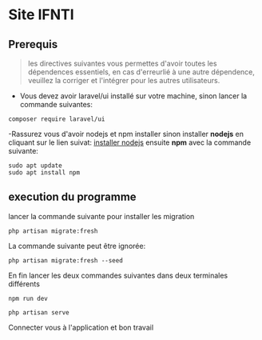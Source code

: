 # Site IFNTI 
## Prerequis 

>les directives suivantes vous permettes d'avoir toutes les dépendences essentiels, en cas d'erreurlié à une autre dépendence, veuillez la corriger et l'intégrer pour les autres utilisateurs.
- Vous devez avoir laravel/ui installé sur votre machine, sinon lancer la commande suivantes:
```
composer require laravel/ui
```
-Rassurez vous d'avoir nodejs et npm installer sinon installer **nodejs** en cliquant sur le lien suivat: [installer nodejs](https://github.com/nodejs/help/wiki/Installation) ensuite **npm** avec la commande suivante:
```
sudo apt update
sudo apt install npm
```
## execution du programme 
lancer la commande suivante pour installer les migration
```
php artisan migrate:fresh
```
La commande suivante peut être ignorée:
```
php artisan migrate:fresh --seed
```
En fin lancer les deux commandes suivantes dans deux terminales différents
```
npm run dev
```
```
php artisan serve
```
Connecter vous à l'application et bon travail
